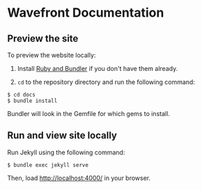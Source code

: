 # Wavefront Documentation

## Preview the site

To preview the website locally:

1. Install [Ruby and Bundler](https://help.github.com/articles/setting-up-your-pages-site-locally-with-jekyll/) if you don't have them already.

1. `cd` to the repository directory and run the following command:

```
$ cd docs
$ bundle install
```

Bundler will look in the Gemfile for which gems to install.

## Run and view site locally

Run Jekyll using the following command:

```
$ bundle exec jekyll serve
```

Then, load [http://localhost:4000/](http://localhost:4000/) in your browser.